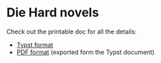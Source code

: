 # Die Hard novels

Check out the printable doc for all the details:

* [Typst format](die-hard.typ)
* [PDF format](die-hard.pdf) (exported form the Typst document)

